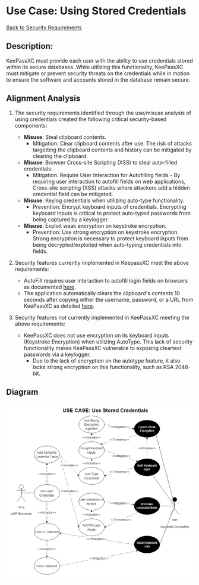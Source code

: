 # Use Case: Using Stored Credentials

[Back to Security Requirements](https://github.com/JCKelley-CYBR/CYBR-8420-SoftwareAssurance/blob/main/SecurityRequirements.md)

## Description:
KeePassXC must provide each user with the ability to use credentials stored within its secure databases. While utilizing this functionality, KeePassXC must mitigate or prevent security threats on the credentials while in motion to ensure the software and accounts stored in the database remain secure.
## Alignment Analysis
1. The security requirements identified through the use/misuse analysis of using credentials created the following critical security-based components:
    * **Misuse**: Steal clipboard contents.
        * Mitigation: Clear clipboard contents after use. The risk of attacks targetting the clipboard contents and history can be mitigated by clearing the clipboard.
    * **Misuse**: Browser Cross-site Scripting (XSS) to steal auto-filled credentials.
        * Mitigation: Require User Interaction for Autofilling fields - By requiring user interaction to autofill fields on web applications, Cross-site scripting (XSS) attacks where attackers add a hidden credential field can be mitigated.
    * **Misuse**: Keylog credentials when utilizing auto-type functionality.
        * Prevention: Encrypt keyboard inputs of credentials. Encrypting keyboard inputs is critical to protect auto-typed passwords from being captured by a keylogger.
    * **Misuse**: Exploit weak encryption on keystroke encryption.
        * Prevention: Use strong encryption on keystroke encryption. Strong encryption is necessary to protect keyboard inputs from being decrypted/exploited when auto-typing credentials into fields.

2. Security features currently implemented in KeepassXC meet the above requirements:
    * AutoFill requires user interaction to autofill login fields on browsers as documented [here](https://keepassxc.org/docs/KeePassXC_GettingStarted.html#_using_the_browser_extension).
    * The application automatically clears the clipboard's contents 10 seconds after copying either the username, password, or a URL from KeePassXC as detailed [here]().
3. Security features *not* currently implemented in KeePassXC meeting the above requirements:
    * KeePassXC does not use encryption on its keyboard inputs (Keystroke Encryption) when utilizing AutoType. This lack of security functionality makes KeePassXC vulnerable to exposing cleartext passwords via a keylogger.
        * Due to the lack of encryption on the autotype feature, it also lacks strong encryption on this functionality, such as RSA 2048-bit.

## Diagram
<img src="AutoType-UseCaseV2.png">
